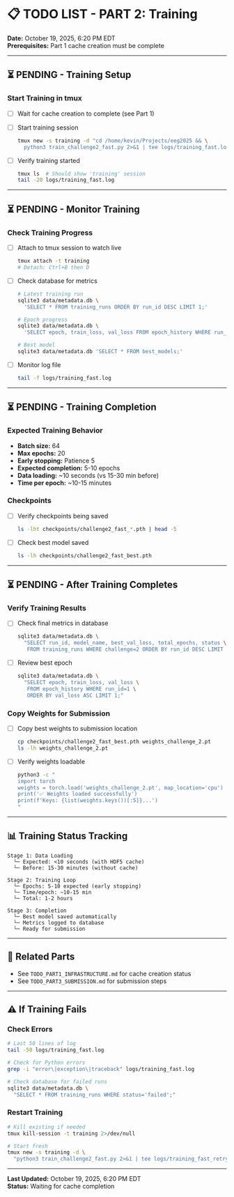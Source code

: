 # 📋 TODO LIST - PART 2: Training

**Date:** October 19, 2025, 6:20 PM EDT  
**Prerequisites:** Part 1 cache creation must be complete

---

## ⏳ PENDING - Training Setup

### Start Training in tmux
- [ ] Wait for cache creation to complete (see Part 1)
- [ ] Start training session
  ```bash
  tmux new -s training -d "cd /home/kevin/Projects/eeg2025 && \
    python3 train_challenge2_fast.py 2>&1 | tee logs/training_fast.log"
  ```

- [ ] Verify training started
  ```bash
  tmux ls  # Should show 'training' session
  tail -20 logs/training_fast.log
  ```

---

## ⏳ PENDING - Monitor Training

### Check Training Progress
- [ ] Attach to tmux session to watch live
  ```bash
  tmux attach -t training
  # Detach: Ctrl+B then D
  ```

- [ ] Check database for metrics
  ```bash
  # Latest training run
  sqlite3 data/metadata.db \
    'SELECT * FROM training_runs ORDER BY run_id DESC LIMIT 1;'
  
  # Epoch progress
  sqlite3 data/metadata.db \
    'SELECT epoch, train_loss, val_loss FROM epoch_history WHERE run_id=1;'
  
  # Best model
  sqlite3 data/metadata.db 'SELECT * FROM best_models;'
  ```

- [ ] Monitor log file
  ```bash
  tail -f logs/training_fast.log
  ```

---

## ⏳ PENDING - Training Completion

### Expected Training Behavior
- **Batch size:** 64
- **Max epochs:** 20
- **Early stopping:** Patience 5
- **Expected completion:** 5-10 epochs
- **Data loading:** ~10 seconds (vs 15-30 min before)
- **Time per epoch:** ~10-15 minutes

### Checkpoints
- [ ] Verify checkpoints being saved
  ```bash
  ls -lht checkpoints/challenge2_fast_*.pth | head -5
  ```

- [ ] Check best model saved
  ```bash
  ls -lh checkpoints/challenge2_fast_best.pth
  ```

---

## ⏳ PENDING - After Training Completes

### Verify Training Results
- [ ] Check final metrics in database
  ```bash
  sqlite3 data/metadata.db \
    "SELECT run_id, model_name, best_val_loss, total_epochs, status \
     FROM training_runs WHERE challenge=2 ORDER BY run_id DESC LIMIT 1;"
  ```

- [ ] Review best epoch
  ```bash
  sqlite3 data/metadata.db \
    "SELECT epoch, train_loss, val_loss \
     FROM epoch_history WHERE run_id=1 \
     ORDER BY val_loss ASC LIMIT 1;"
  ```

### Copy Weights for Submission
- [ ] Copy best weights to submission location
  ```bash
  cp checkpoints/challenge2_fast_best.pth weights_challenge_2.pt
  ls -lh weights_challenge_2.pt
  ```

- [ ] Verify weights loadable
  ```bash
  python3 -c "
  import torch
  weights = torch.load('weights_challenge_2.pt', map_location='cpu')
  print('✅ Weights loaded successfully')
  print(f'Keys: {list(weights.keys())[:5]}...')
  "
  ```

---

## 📊 Training Status Tracking

```
Stage 1: Data Loading
  └─ Expected: <10 seconds (with HDF5 cache)
  └─ Before: 15-30 minutes (without cache)

Stage 2: Training Loop
  └─ Epochs: 5-10 expected (early stopping)
  └─ Time/epoch: ~10-15 min
  └─ Total: 1-2 hours

Stage 3: Completion
  └─ Best model saved automatically
  └─ Metrics logged to database
  └─ Ready for submission
```

---

## 🔗 Related Parts

- See `TODO_PART1_INFRASTRUCTURE.md` for cache creation status
- See `TODO_PART3_SUBMISSION.md` for submission steps

---

## ⚠️ If Training Fails

### Check Errors
```bash
# Last 50 lines of log
tail -50 logs/training_fast.log

# Check for Python errors
grep -i "error\|exception\|traceback" logs/training_fast.log

# Check database for failed runs
sqlite3 data/metadata.db \
  "SELECT * FROM training_runs WHERE status='failed';"
```

### Restart Training
```bash
# Kill existing if needed
tmux kill-session -t training 2>/dev/null

# Start fresh
tmux new -s training -d \
  "python3 train_challenge2_fast.py 2>&1 | tee logs/training_fast_retry.log"
```

---

**Last Updated:** October 19, 2025, 6:20 PM EDT  
**Status:** Waiting for cache completion
